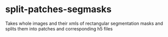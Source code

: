 # split-patches-segmasks
Takes whole images and their xmls of rectangular segmentation masks and splits them into patches and corresponding h5 files
